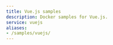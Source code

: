 ```yaml
---
title: Vue.js samples
description: Docker samples for Vue.js.
service: vuejs
aliases:
- /samples/vuejs/
---
```

